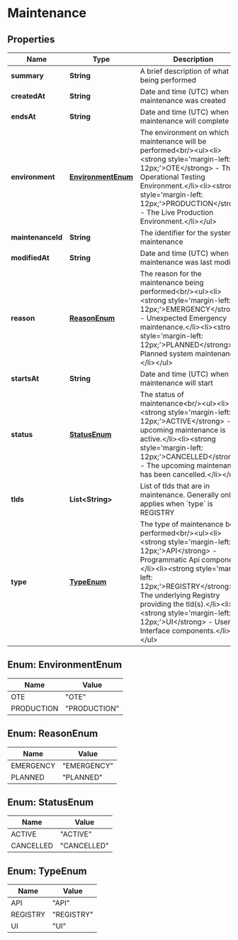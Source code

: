

# Maintenance


## Properties

| Name | Type | Description | Notes |
|------------ | ------------- | ------------- | -------------|
|**summary** | **String** | A brief description of what is being performed |  |
|**createdAt** | **String** | Date and time (UTC) when this maintenance was created |  |
|**endsAt** | **String** | Date and time (UTC) when this maintenance will complete |  |
|**environment** | [**EnvironmentEnum**](#EnvironmentEnum) | The environment on which the maintenance will be performed&lt;br/&gt;&lt;ul&gt;&lt;li&gt;&lt;strong style&#x3D;&#39;margin-left: 12px;&#39;&gt;OTE&lt;/strong&gt; - The Operational Testing Environment.&lt;/li&gt;&lt;li&gt;&lt;strong style&#x3D;&#39;margin-left: 12px;&#39;&gt;PRODUCTION&lt;/strong&gt; - The Live Production Environment.&lt;/li&gt;&lt;/ul&gt; |  |
|**maintenanceId** | **String** | The identifier for the system maintenance |  |
|**modifiedAt** | **String** | Date and time (UTC) when this maintenance was last modified |  |
|**reason** | [**ReasonEnum**](#ReasonEnum) | The reason for the maintenance being performed&lt;br/&gt;&lt;ul&gt;&lt;li&gt;&lt;strong style&#x3D;&#39;margin-left: 12px;&#39;&gt;EMERGENCY&lt;/strong&gt; - Unexpected Emergency maintenance.&lt;/li&gt;&lt;li&gt;&lt;strong style&#x3D;&#39;margin-left: 12px;&#39;&gt;PLANNED&lt;/strong&gt; - Planned system maintenance.&lt;/li&gt;&lt;/ul&gt; |  |
|**startsAt** | **String** | Date and time (UTC) when this maintenance will start |  |
|**status** | [**StatusEnum**](#StatusEnum) | The status of maintenance&lt;br/&gt;&lt;ul&gt;&lt;li&gt;&lt;strong style&#x3D;&#39;margin-left: 12px;&#39;&gt;ACTIVE&lt;/strong&gt; - The upcoming maintenance is active.&lt;/li&gt;&lt;li&gt;&lt;strong style&#x3D;&#39;margin-left: 12px;&#39;&gt;CANCELLED&lt;/strong&gt; - The upcoming maintenance has been cancelled.&lt;/li&gt;&lt;/ul&gt; |  |
|**tlds** | **List&lt;String&gt;** | List of tlds that are in maintenance.  Generally only applies when &#x60;type&#x60; is REGISTRY |  [optional] |
|**type** | [**TypeEnum**](#TypeEnum) | The type of maintenance being performed&lt;br/&gt;&lt;ul&gt;&lt;li&gt;&lt;strong style&#x3D;&#39;margin-left: 12px;&#39;&gt;API&lt;/strong&gt; - Programmatic Api components.&lt;/li&gt;&lt;li&gt;&lt;strong style&#x3D;&#39;margin-left: 12px;&#39;&gt;REGISTRY&lt;/strong&gt; - The underlying Registry providing the tld(s).&lt;/li&gt;&lt;li&gt;&lt;strong style&#x3D;&#39;margin-left: 12px;&#39;&gt;UI&lt;/strong&gt; - User Interface components.&lt;/li&gt;&lt;/ul&gt; |  |



## Enum: EnvironmentEnum

| Name | Value |
|---- | -----|
| OTE | &quot;OTE&quot; |
| PRODUCTION | &quot;PRODUCTION&quot; |



## Enum: ReasonEnum

| Name | Value |
|---- | -----|
| EMERGENCY | &quot;EMERGENCY&quot; |
| PLANNED | &quot;PLANNED&quot; |



## Enum: StatusEnum

| Name | Value |
|---- | -----|
| ACTIVE | &quot;ACTIVE&quot; |
| CANCELLED | &quot;CANCELLED&quot; |



## Enum: TypeEnum

| Name | Value |
|---- | -----|
| API | &quot;API&quot; |
| REGISTRY | &quot;REGISTRY&quot; |
| UI | &quot;UI&quot; |



